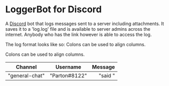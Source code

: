 # LoggerBot for Discord

A [Discord](https://discordapp.com/) bot that logs messages sent to a server including attachments.
It saves it to a 'log.log' file and is available to server admins across the internet.
Anybody who has the link however is able to access the log.


The log format looks like so:
Colons can be used to align columns.

Colons can be used to align columns.

| Channel         | Username      | Message                               |
| --------------- |:-------------:| -------------------------------------:|
| "general-chat"  | "Parton#8122" | "said <the message that was sent>"    |





